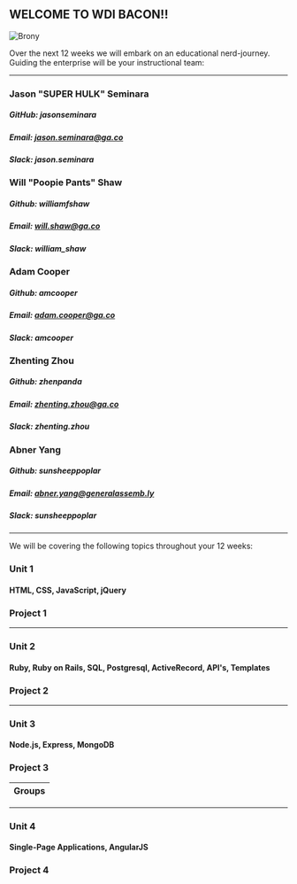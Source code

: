 ## WELCOME TO WDI BACON!! 

![Brony](https://s-media-cache-ak0.pinimg.com/originals/67/38/ae/6738ae030ada9b6b8c11386ba171d2e5.jpg)

Over the next 12 weeks we will embark on an educational nerd-journey. Guiding the enterprise will be your instructional team:

***

### Jason "SUPER HULK" Seminara

##### GitHub: jasonseminara
##### Email: jason.seminara@ga.co
##### Slack: jason.seminara


### Will "Poopie Pants" Shaw

##### Github: williamfshaw
##### Email: will.shaw@ga.co
##### Slack: william_shaw

### Adam Cooper

##### Github: amcooper
##### Email: adam.cooper@ga.co
##### Slack: amcooper

### Zhenting Zhou

##### Github: zhenpanda
##### Email: zhenting.zhou@ga.co
##### Slack: zhenting.zhou

### Abner Yang

##### Github: sunsheeppoplar
##### Email: abner.yang@generalassemb.ly
##### Slack: sunsheeppoplar

***


We will be covering the following topics throughout your 12 weeks: 


### Unit 1

#### HTML, CSS, JavaScript, jQuery

### Project 1

***

### Unit 2

#### Ruby, Ruby on Rails, SQL, Postgresql, ActiveRecord, API's, Templates


### Project 2

***

### Unit 3

#### Node.js, Express, MongoDB


### Project 3


| Groups
|---


***

### Unit 4

#### Single-Page Applications, AngularJS


### Project 4
